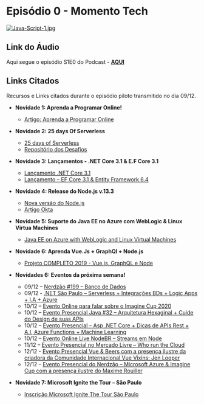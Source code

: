 # Episódio 0 - Momento Tech

[![Java-Script-1.jpg](https://i.postimg.cc/h4Tgvc8m/Java-Script-1.jpg)](https://postimg.cc/23kgXpKj)

## Link do Áudio

Aqui segue o episódio S1E0 do Podcast - **[AQUI](http://bit.ly/2ritKA3)**

## Links Citados

Recursos e Links citados durante o episódio piloto transmitido no dia 09/12.

- **Novidade 1: Aprenda a Programar Online!**
    - [Artigo: Aprenda a Programar Online](https://divaloper.com.br/2019/12/06/aprenda-a-programar-de-graca-e-online/)

- **Novidade 2: 25 days Of Serverless**
    - [25 days of Serverless](https://25daysofserverless.com/)
    - [Repositório dos Desafios](https://github.com/microsoft/25-days-of-serverless)

- **Novidade 3: Lançamentos - .NET Core 3.1 & E.F Core 3.1**
    - [Lançamento .NET Core 3.1](http://bit.ly/2s6TuiH)
    - [Lançamento – EF Core 3.1 & Entity Framework 6.4](http://bit.ly/351r0p3)

- **Novidade 4: Release do Node.js v.13.3**
    - [Nova versão do Node.js](https://nodejs.org/en/blog/release/v13.3.0/)
    - [Artigo Okta](https://developer.okta.com/blog/2019/12/04/whats-new-nodejs-2020)

- **Novidade 5: Suporte do Java EE no Azure com WebLogic & Linux Virtua Machines**
    - [Java EE on Azure with WebLogic and Linux Virtual Machines](http://bit.ly/2sWhMMJ)

- **Novidade 6: Aprenda Vue.Js + GraphQl + Node.js**
    - [Projeto COMPLETO 2019 - Vue.js, GraphQL e Node](https://www.youtube.com/playlist?list=PLQCmSnNFVYnTiC-pPY0SySbf-ZNGBwnaG)

- **Novidades 6: Eventos da próxima semana!**
    - 09/12 – [Nerdzão #199 – Banco de Dados](https://www.meetup.com/pt-BR/Nerdzao/events/266923560/)
    - 09/12 - [.NET São Paulo – Serverless + Integrações BDs + Logic Apps + I.A + Azure](https://www.meetup.com/pt-BR/dotnet-Sao-Paulo/events/266748882/)
    - 10/12 – [Evento Online para falar sobre o Imagine Cup 2020](https://www.meetup.com/pt-BR/Microsoft-Student-Partners-Latam/events/266771659/)
    - 10/12 – [Evento Presencial Java #32 – Arquitetura Hexaginal + Cuide do Design de suas APIs](https://www.meetup.com/pt-BR/Java-at-Rio/events/266933429/)
    - 10/12 – [Evento Presencial – Asp .NET Core + Dicas de APIs Rest + A.I, Azure Functions + Machine Learning](https://www.meetup.com/pt-BR/dotnet-Sao-Paulo/events/266970417/)
    - 10/12 – [Evento Online Live NodeBR – Streams em Node](https://www.meetup.com/pt-BR/nodebr/events/267009125/)
    - 11/12 – [Evento Presencial no Mercado Livre – Who run the Cloud](https://www.meetup.com/pt-BR/WoMakersCode/events/266771900/)
    - 12/12  - [Evento Presencial Vue & Beers com a presença ilustre da criadora da Comunidade Internacional Vue Vixins: Jen Looper](https://www.meetup.com/pt-BR/WoMakersCode/events/266393934/)
    - 12/12 – [Evento Presencial do Nerdzão – Microsoft Azure & Imagine Cup com a presença ilustre do Maxime Rouiller](https://www.meetup.com/pt-BR/Nerdzao/events/266434225/)

- **Novidade 7: Microsoft Ignite the Tour – São Paulo**
    - [Inscrição Microsoft Ignite The Tour São Paulo](https://www.microsoft.com/pt-br/ignite-the-tour/sao-paulo)
